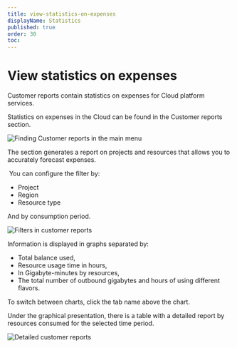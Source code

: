 ```yaml
---
title: view-statistics-on-expenses
displayName: Statistics
published: true
order: 30
toc:
---
```

# View statistics on expenses

Customer reports contain statistics on expenses for Cloud platform services. 

Statistics on expenses in the Cloud can be found in the Customer reports section. 

![Finding Customer reports in the main menu](https://assets.gcore.pro/docs/cloud/getting-started/statistics/1-customer-reports-in-the-menu.png)

The section generates a report on projects and resources that allows you to accurately forecast expenses. 

 You can configure the filter by: 

*   Project 
*   Region 
*   Resource type

And by consumption period.

![Filters in customer reports](https://assets.gcore.pro/docs/cloud/getting-started/statistics/2-filters-in-customer-reports.png)

Information is displayed in graphs separated by: 

*   Total balance used, 
*   Resource usage time in hours,
*   In Gigabyte-minutes by resources, 
*   The total number of outbound gigabytes and hours of using different flavors. 

To switch between charts, click the tab name above the chart. 

Under the graphical presentation, there is a table with a detailed report by resources consumed for the selected time period. 

![Detailed customer reports](https://assets.gcore.pro/docs/cloud/getting-started/statistics/3-customer-reports-detailed.png)